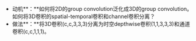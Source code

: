 - 动机**：**如何将2D的group convolution泛化成3D的group convolution。如何将3D卷积的spatial-temporal卷积和channel卷积分离？
- 做法**：**将3D卷积(c,c,3,3,3)分离为时空depthwise卷积(1,1,3,3,3)和通道卷积(c,c,1,1,1)。



